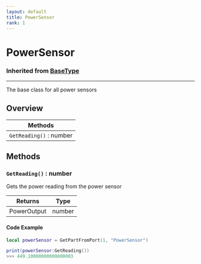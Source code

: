 ```yaml
---
layout: default
title: PowerSensor
rank: 1
---
```


# PowerSensor
### Inherited from [BaseType](https://realbongochongo.github.io/cosmicjunk.lua/docs/types/base/basetype)

***

The base class for all power sensors

## Overview

| Methods                 |
| ----------------------- |
| `GetReading()` : number |

## Methods

### `GetReading()` : number

Gets the power reading from the power sensor

| Returns       | Type   |
| ------------- | ------ |
| PowerOutput   | number |

#### Code Example

```lua
local powerSensor = GetPartFromPort(1, "PowerSensor")

print(powerSensor:GetReading())
>>> 449.10000000000000003
```